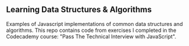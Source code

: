 ## Learning Data Structures & Algorithms
Examples of Javascript implementations of common data structures and algorithms. This repo contains code from exercises I completed in the Codecademy course: "Pass The Technical Interview with JavaScript".